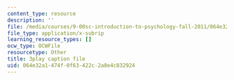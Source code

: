 ```yaml
---
content_type: resource
description: ''
file: /media/courses/9-00sc-introduction-to-psychology-fall-2011/064e32a1474f0f63422c2a8e4c832924_SBrCPDC21f4.srt
file_type: application/x-subrip
learning_resource_types: []
ocw_type: OCWFile
resourcetype: Other
title: 3play caption file
uid: 064e32a1-474f-0f63-422c-2a8e4c832924
---
```

